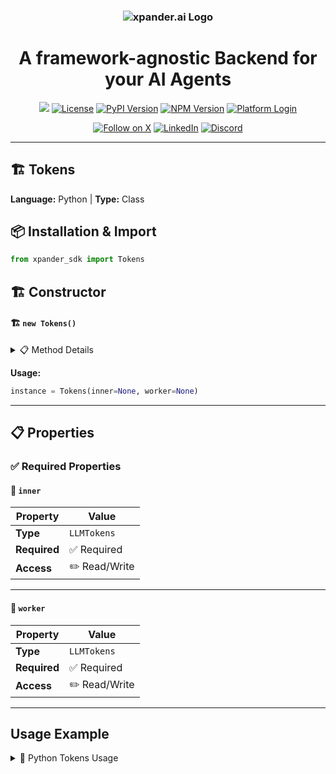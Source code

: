 <h3 align="center">
  <a name="readme-top"></a>
  <picture>
    <source media="(prefers-color-scheme: dark)" srcset="https://assets.xpanderai.io/logo/xpander.ai_dark.png">
    <img
      src="https://assets.xpanderai.io/logo/xpander.ai_light.png"
      style="max-width: 100%; height: auto; width: auto; max-height: 170px;"
      alt="xpander.ai Logo"
    >
  </picture>
</h3>

<div align="center">
  <h1>A framework-agnostic Backend for your AI Agents</h1>

  <a href="https://pepy.tech/projects/xpander-sdk"><img src="https://static.pepy.tech/badge/xpander-sdk/month"></a> 
  <a href="https://github.com/xpander-ai/xpander.ai/blob/main/LICENSE"><img src="https://img.shields.io/github/license/xpander-ai/xpander.ai" alt="License"></a> <a href="https://pypi.org/project/xpander-sdk"><img src="https://img.shields.io/pypi/v/xpander-sdk" alt="PyPI Version"></a> <a href="https://npmjs.com/package/xpander-sdk"><img src="https://img.shields.io/npm/v/xpander-sdk" alt="NPM Version"></a> <a href="https://app.xpander.ai"><img src="https://img.shields.io/badge/platform-login-30a46c" alt="Platform Login"></a>
</div>

<div align="center">
  <p align="center">
<a href="https://x.com/xpander_ai"><img src="https://img.shields.io/badge/Follow%20on%20X-000000?style=for-the-badge&logo=x&logoColor=white" alt="Follow on X" /></a> <a href="https://www.linkedin.com/company/xpander-ai"><img src="https://img.shields.io/badge/Follow%20on%20LinkedIn-0077B5?style=for-the-badge&logo=linkedin&logoColor=white" alt="LinkedIn" /></a> <a href="https://discord.gg/CUcp4WWh5g"><img src="https://img.shields.io/badge/Join%20our%20Discord-5865F2?style=for-the-badge&logo=discord&logoColor=white" alt="Discord" /></a>
  </p>
</div>

---

## 🏗️ Tokens

**Language:** Python | **Type:** Class

## 📦 Installation & Import

```python
from xpander_sdk import Tokens
```

## 🏗️ Constructor

#### 🏗️ `new Tokens()`

<details>
<summary>📋 Method Details</summary>

**Parameters:**

| Parameter | Type | Required | Description |
|-----------|------|----------|-------------|
| `inner` | `LLMTokens` | ❌ | No description |
| `worker` | `LLMTokens` | ❌ | No description |

</details>

**Usage:**

```python
instance = Tokens(inner=None, worker=None)
```

---

## 📋 Properties

### ✅ Required Properties

#### 📝 `inner`

| Property | Value |
|----------|-------|
| **Type** | `LLMTokens` |
| **Required** | ✅ Required |
| **Access** | ✏️ Read/Write |

---

#### 📝 `worker`

| Property | Value |
|----------|-------|
| **Type** | `LLMTokens` |
| **Required** | ✅ Required |
| **Access** | ✏️ Read/Write |

---

## Usage Example

<details>
<summary>🐍 Python Tokens Usage</summary>

```python
from xpander_sdk import Tokens

# Create Tokens instance
tokens = Tokens()


# Access key property: inner
value = tokens.inner
print(f"inner: {value}")




print("Tokens ready!")
```

</details>

